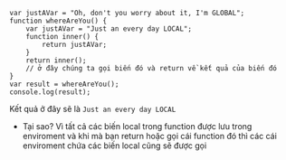 ```
var justAVar = "Oh, don't you worry about it, I'm GLOBAL";
function whereAreYou() {
    var justAVar = "Just an every day LOCAL";
    function inner() {
        return justAVar;
    }
    return inner();
    // ở đây chúng ta gọi biến đó và return về kết quả của biến đó
}
var result = whereAreYou();
console.log(result);
```

Kết quả ở đây sẽ là `Just an every day LOCAL`

- Tại sao? Vì tất cả các biến local trong function được lưu trong enviroment 
và khi mà bạn return hoặc gọi cái function đó thì các cái enviroment chứa các biến local cũng sẽ được gọi